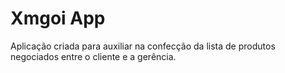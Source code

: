 # Xmgoi App
Aplicação criada para auxiliar na confecção da lista de produtos negociados entre o cliente e a gerência.
